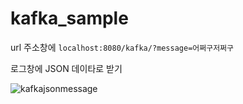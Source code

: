 # kafka_sample

url 주소창에 `localhost:8080/kafka/?message=어쩌구저쩌구`

로그창에 JSON 데이타로 받기

![kafkajsonmessage](https://user-images.githubusercontent.com/94466572/167557199-6c39f1b6-1518-4a67-b737-d5d5f88e21d2.jpg)
